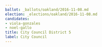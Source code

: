 ```yaml
---
ballot: _ballots/oakland/2016-11-08.md
election: _elections/oakland/2016-11-08.md
candidates:
- viola-gonzales
- noel-gallo
title: City Council District 5
label: City Council
---
```

